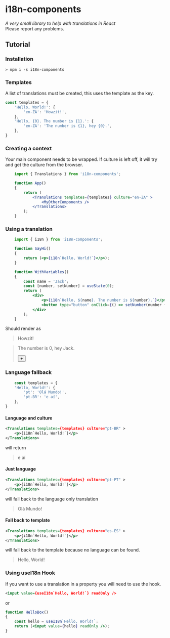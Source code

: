 # i18n-components
*A very small library to help with translations in React*  
Please report any problems.

## Tutorial
### Installation
```shell
> npm i -s i18n-components
```

### Templates
A list of translations must be created, this uses the template as the key.
```js
const templates = {
	'Hello, World!': {
		'en-ZA': 'Howzit!',
	},
	'Hello, {0}. The number is {1}.': { 
		'en-ZA': 'The number is {1}, hey {0}.',
	},
}
```

### Creating a context
Your main component needs to be wrapped.
If culture is left off, it will try and get the culture from the browser.
```jsx
	import { Translations } from 'i18n-components';

	function App()
	{
		return (
			<Translations templates={templates} culture="en-ZA" >
				<MyOtherComponents />
			</Translations>
		);
	}
```

### Using a translation
```jsx
	import { i18n } from 'i18n-components';

	function SayHi()
	{
		return (<p>{i18n`Hello, World!`}</p>);
	}

	function WithVariables()
	{
		const name = 'Jack';
		const [number, setNumber] = useState(0);
		return (
			<div>
				<p>{i18n`Hello, ${name}. The number is ${number}.`}</p>
				<button type="button" onClick={() => setNumber(number + 1)}>+</button>
			</div>
		);
	}
```
Should render as
> 	<p>Howzit!</p>

>   <div>
> 	  <p>The number is 0, hey Jack.</p>
> 	  <button type="button">+</button>
> 	</div>

### Language fallback
```js
	const templates = {
	'Hello, World!': {
		'pt': 'Olá Mundo!',
		'pt-BR': 'e aí',		
	},
}
```

#### Language and culture
```xml
<Translations templates={templates} culture="pt-BR" >
	<p>{i18n`Hello, World!`}</p>
</Translations>
```
will return 
> <p>e aí</p>

#### Just language
```xml
<Translations templates={templates} culture="pt-PT" >
	<p>{i18n`Hello, World!`}</p>
</Translations>
``` 
will fall back to the language only translation
> <p>Olá Mundo!</p>

#### Fall back to template
```xml
<Translations templates={templates} culture="es-ES" >
	<p>{i18n`Hello, World!`}</p>
</Translations>
``` 
will fall back to the template because no language can be found.
> <p>Hello, World!</p>

### Using useI18n Hook
If you want to use a translation in a property you will need to use the hook.

```xml
<input value={useI18n`Hello, World!`} readOnly />
```
or
```jsx
function HelloBox()
{
	const hello = useI18n`Hello, World!`;
	return (<input value={hello} readOnly />);
}
```